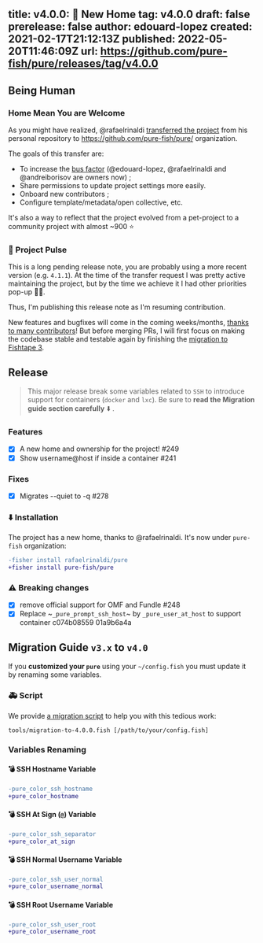 title:	v4.0.0: 🏡 New Home
tag:	v4.0.0
draft:	false
prerelease:	false
author:	edouard-lopez
created:	2021-02-17T21:12:13Z
published:	2022-05-20T11:46:09Z
url:	https://github.com/pure-fish/pure/releases/tag/v4.0.0
--
## Being Human

### Home Mean You are Welcome

As you might have realized, @rafaelrinaldi [transferred the project](https://github.com/pure-fish/pure/issues/249) from his personal repository to https://github.com/pure-fish/pure/ organization.

The goals of this transfer are:
* To increase the [bus factor](https://www.wikiwand.com/en/Bus_factor) (@edouard-lopez, @rafaelrinaldi and @andreiborisov are owners now) ;
* Share permissions to update project settings more easily. 
* Onboard new contributors ;
* Configure template/metadata/open collective, etc.

It's also a way to reflect that the project evolved from a pet-project to a community project with almost ~900 :star: 

### 💓 Project Pulse

This is a long pending release note, you are probably using a more recent version (e.g. `4.1.1`). At the time of the transfer request I was pretty active maintaining the project, but by the time we achieve it I had other priorities pop-up 🧒👶.

Thus, I'm publishing this release note as I'm resuming contribution. 

New features and bugfixes will come in the coming weeks/months, [thanks to many contributors](https://github.com/pure-fish/pure/pulls?q=is%3Apr+sort%3Aupdated-desc+)! But before merging PRs, I will first focus on making the codebase stable and testable again by finishing the [migration to Fishtape 3](https://github.com/pure-fish/pure/pull/275).


## Release

> This major release break some variables related to `SSH` to introduce support for containers (`docker` and `lxc`).
Be sure to **read the Migration guide section carefully** :arrow_down: .

### Features

* [x] A new home and ownership for the project! #249 
* [x]  Show username@host if inside a container #241 

### Fixes

* [x] Migrates --quiet to -q #278 

### :arrow_down: Installation

The project has a new home, thanks to @rafaelrinaldi. It's now under `pure-fish` organization:

```diff
-fisher install rafaelrinaldi/pure
+fisher install pure-fish/pure
```

### :warning:  Breaking changes

* [x] remove official support for OMF and Fundle #248
* [x] Replace ~`_pure_prompt_ssh_host`~ by `_pure_user_at_host` to support container c074b08559 01a9b6a4a

## Migration Guide `v3.x` to `v4.0`

If you **customized your `pure`** using your `~/config.fish` you must update it by renaming some variables.

### :ambulance: Script

We provide [a migration script](tools/migration-to-4.0.0.fish) to help you with this tedious work:

    tools/migration-to-4.0.0.fish [/path/to/your/config.fish]

### Variables Renaming

#### :bomb: SSH Hostname Variable
```diff
-pure_color_ssh_hostname
+pure_color_hostname
```

#### :bomb: SSH At Sign (`@`) Variable
```diff
-pure_color_ssh_separator
+pure_color_at_sign
```

#### :bomb: SSH Normal Username Variable 
```diff
-pure_color_ssh_user_normal
+pure_color_username_normal
```

#### :bomb: SSH Root Username Variable 
```diff
-pure_color_ssh_user_root
+pure_color_username_root
```
